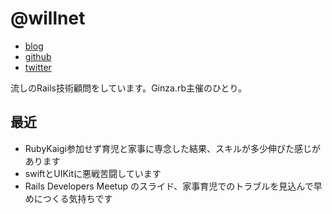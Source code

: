 # @willnet

- [blog](http://willnet.in/)
- [github](https://github.com/willnet)
- [twitter](https://twitter.com/netwillnet)

流しのRails技術顧問をしています。Ginza.rb主催のひとり。

## 最近

- RubyKaigi参加せず育児と家事に専念した結果、スキルが多少伸びた感じがあります
- swiftとUIKitに悪戦苦闘しています
- Rails Developers Meetup のスライド、家事育児でのトラブルを見込んで早めにつくる気持ちです
